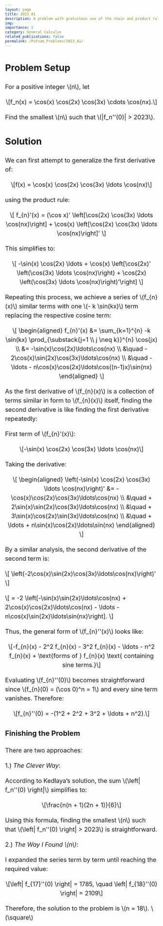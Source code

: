 ```yaml
---
layout: page
title: 2023 A1
description: A problem with gratuitous use of the chain and product rules.
img: 
importance: 1
category: General Calculus
related_publications: false
permalink: /Putnam_Problems/2023_A1/
---
```


<!-- Inline styling for larger text in Google Sites -->
<div style="font-size: 20px; line-height: 1.5;">

<!-- Begin solution -->
<h2 id="problem-setup">Problem Setup</h2>
<p>
    For a positive integer <span class="math inline">\(n\)</span>, let
</p>
<div class="math display">
    \[f_n(x) = \cos(x) \cos(2x) \cos(3x) \cdots \cos(nx).\]
</div>
<p>
    Find the smallest <span class="math inline">\(n\)</span> such that 
    <span class="math inline">\(|f_n''(0)| > 2023\)</span>.
</p>

<h2 id="solution">Solution</h2>

<p>We can first attempt to generalize the first derivative of:</p>
<div class="math display">
    \[f(x) = \cos(x) \cos(2x) \cos(3x) \ldots \cos(nx)\]
</div>
<p>using the product rule:</p>
<div class="math display">
    \[
    f_{n}'(x) = (\cos x)' \left[\cos(2x) \cos(3x) \ldots \cos(nx)\right] 
    + \cos(x) \left[\cos(2x) \cos(3x) \ldots \cos(nx)\right]'
    \]
</div>
<p>This simplifies to:</p>
<div class="math display">
    \[
    -\sin(x) \cos(2x) \ldots + \cos(x) \left[\cos(2x)' \left(\cos(3x) \ldots \cos(nx)\right) 
    + \cos(2x) \left(\cos(3x) \ldots \cos(nx)\right)'\right]
    \]
</div>

<p>Repeating this process, we achieve a series of 
<span class="math inline">\(f_{n}(x)\)</span> similar terms with one 
<span class="math inline">\(- k \sin(kx)\)</span> term replacing the respective cosine term:</p>

<div class="math display">
    \[
    \begin{aligned}
    f_{n}'(x) &= \sum_{k=1}^{n} -k \sin(kx) \prod_{\substack{j=1 \\ j \neq k}}^{n} \cos(jx) \\
              &= -\sin(x)\cos(2x)\ldots\cos(nx) \\
              &\quad - 2\cos(x)\sin(2x)\cos(3x)\ldots\cos(nx) \\
              &\quad - \ldots - n\cos(x)\cos(2x)\ldots\cos((n-1)x)\sin(nx)
    \end{aligned}
    \]
</div>

<p>
    As the first derivative of <span class="math inline">\(f_{n}(x)\)</span> is a collection of terms similar 
    in form to <span class="math inline">\(f_{n}(x)\)</span> itself, finding the second derivative is like 
    finding the first derivative repeatedly:
</p>

<p>First term of <span class="math inline">\(f_{n}'(x)\)</span>:</p>
<div class="math display">
    \[-\sin(x) \cos(2x) \cos(3x) \ldots \cos(nx)\]
</div>

<p>Taking the derivative:</p>
<div class="math display">
    \[
    \begin{aligned}
    \left(-\sin(x) \cos(2x) \cos(3x) \ldots \cos(nx)\right)' 
    &= -\cos(x)\cos(2x)\cos(3x)\ldots\cos(nx) \\
    &\quad + 2\sin(x)\sin(2x)\cos(3x)\ldots\cos(nx) \\
    &\quad + 3\sin(x)\cos(2x)\sin(3x)\ldots\cos(nx) \\
    &\quad + \ldots + n\sin(x)\cos(2x)\ldots\sin(nx)
    \end{aligned}
    \]
</div>

<p>By a similar analysis, the second derivative of the second term is:</p>
<p>
\[
\left(-2\cos(x)\sin(2x)\cos(3x)\ldots\cos(nx)\right)'
\]
</p>
<p>
\[
= -2 \left[-\sin(x)\sin(2x)\ldots\cos(nx) + 2\cos(x)\cos(2x)\ldots\cos(nx) - \ldots - n\cos(x)\sin(2x)\ldots\sin(nx)\right].
\]
</p>

<p>
    Thus, the general form of <span class="math inline">\(f_{n}''(x)\)</span> looks like:
</p>
<div class="math display">
    \[-f_{n}(x) - 2^2 f_{n}(x) - 3^2 f_{n}(x) - \ldots - n^2 f_{n}(x) + \text{forms of } f_{n}(x) \text{ containing sine terms.}\]
</div>

<p>
    Evaluating <span class="math inline">\(f_{n}''(0)\)</span> becomes straightforward since 
    <span class="math inline">\(f_{n}(0) = (\cos 0)^n = 1\)</span> and every sine term vanishes. Therefore:
</p>
<div class="math display">
    \[f_{n}''(0) = -(1^2 + 2^2 + 3^2 + \ldots + n^2).\]
</div>

<h3>Finishing the Problem</h3>
<p>There are two approaches:</p>

<p>1.) <em>The Clever Way</em>:</p>
<p>
    According to Kedlaya’s solution, the sum <span class="math inline">\(\left| f_n''(0) \right|\)</span> simplifies to:
</p>
<div class="math display">
    \[\frac{n(n + 1)(2n + 1)}{6}\]
</div>
<p>
    Using this formula, finding the smallest <span class="math inline">\(n\)</span> such that 
    <span class="math inline">\(\left| f_n''(0) \right| > 2023\)</span> is straightforward.
</p>

<p>2.) <em>The Way I Found \(n\)</em>:</p>
<p>
    I expanded the series term by term until reaching the required value:
</p>
<div class="math display">
    \[\left| f_{17}''(0) \right| = 1785, \quad \left| f_{18}''(0) \right| = 2109\]
</div>

<p>Therefore, the solution to the problem is <span class="math inline">\(n = 18\)</span>. <span class="math inline">\(\square\)</span></p>

 
</div>

<!-- MathJax Configuration to Scale Font Size for Math -->
<script type="text/javascript">
  window.MathJax = {
    tex: {
      inlineMath: [['$', '$'], ['\\(', '\\)']]
    },
    chtml: {
      scale: 0.7  // Scale up the math font size
    }
  };
</script>

<!-- MathJax Script -->
<script type="text/javascript" async
  src="https://cdnjs.cloudflare.com/ajax/libs/mathjax/3.2.0/es5/tex-mml-chtml.js">
</script>

